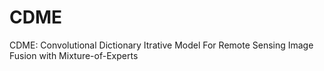 # CDME
CDME: Convolutional Dictionary Itrative Model For Remote Sensing Image Fusion with Mixture-of-Experts
